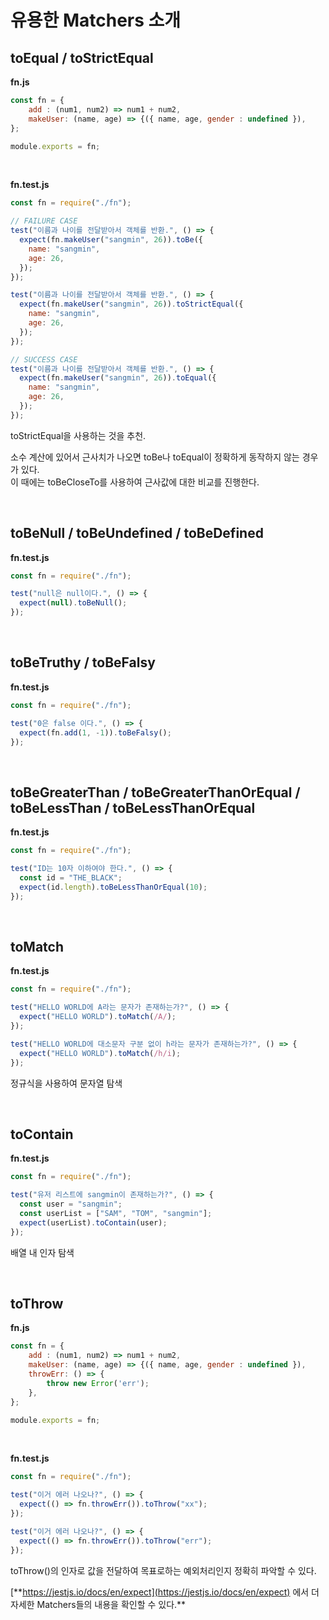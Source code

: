 # 유용한 Matchers 소개

## toEqual / toStrictEqual

**fn.js**

```jsx
const fn = {
	add : (num1, num2) => num1 + num2,
	makeUser: (name, age) => {({ name, age, gender : undefined }),
};

module.exports = fn;
```

<br/>

**fn.test.js**

```jsx
const fn = require("./fn");

// FAILURE CASE
test("이름과 나이를 전달받아서 객체를 반환.", () => {
  expect(fn.makeUser("sangmin", 26)).toBe({
    name: "sangmin",
    age: 26,
  });
});

test("이름과 나이를 전달받아서 객체를 반환.", () => {
  expect(fn.makeUser("sangmin", 26)).toStrictEqual({
    name: "sangmin",
    age: 26,
  });
});

// SUCCESS CASE
test("이름과 나이를 전달받아서 객체를 반환.", () => {
  expect(fn.makeUser("sangmin", 26)).toEqual({
    name: "sangmin",
    age: 26,
  });
});
```

toStrictEqual을 사용하는 것을 추천.

소수 계산에 있어서 근사치가 나오면 toBe나 toEqual이 정확하게 동작하지 않는 경우가 있다.<br/>
이 때에는 toBeCloseTo를 사용하여 근사값에 대한 비교를 진행한다.

<br/>

## toBeNull / toBeUndefined / toBeDefined

**fn.test.js**

```jsx
const fn = require("./fn");

test("null은 null이다.", () => {
  expect(null).toBeNull();
});
```

<br/>

## toBeTruthy / toBeFalsy

**fn.test.js**

```jsx
const fn = require("./fn");

test("0은 false 이다.", () => {
  expect(fn.add(1, -1)).toBeFalsy();
});
```

<br/>

## toBeGreaterThan / toBeGreaterThanOrEqual / toBeLessThan / toBeLessThanOrEqual

**fn.test.js**

```jsx
const fn = require("./fn");

test("ID는 10자 이하여야 한다.", () => {
  const id = "THE_BLACK";
  expect(id.length).toBeLessThanOrEqual(10);
});
```

<br/>

## toMatch

**fn.test.js**

```jsx
const fn = require("./fn");

test("HELLO WORLD에 A라는 문자가 존재하는가?", () => {
  expect("HELLO WORLD").toMatch(/A/);
});

test("HELLO WORLD에 대소문자 구분 없이 h라는 문자가 존재하는가?", () => {
  expect("HELLO WORLD").toMatch(/h/i);
});
```

정규식을 사용하여 문자열 탐색

<br/>

## toContain

**fn.test.js**

```jsx
const fn = require("./fn");

test("유저 리스트에 sangmin이 존재하는가?", () => {
  const user = "sangmin";
  const userList = ["SAM", "TOM", "sangmin"];
  expect(userList).toContain(user);
});
```

배열 내 인자 탐색

<br/>

## toThrow

**fn.js**

```jsx
const fn = {
	add : (num1, num2) => num1 + num2,
	makeUser: (name, age) => {({ name, age, gender : undefined }),
	throwErr: () => {
		throw new Error('err');
	},
};

module.exports = fn;
```

<br/>

**fn.test.js**

```jsx
const fn = require("./fn");

test("이거 에러 나오나?", () => {
  expect(() => fn.throwErr()).toThrow("xx");
});

test("이거 에러 나오나?", () => {
  expect(() => fn.throwErr()).toThrow("err");
});
```

toThrow()의 인자로 값을 전달하여 목표로하는 예외처리인지 정확히 파악할 수 있다.

[\*\*https://jestjs.io/docs/en/expect](https://jestjs.io/docs/en/expect) 에서 더 자세한 Matchers들의 내용을 확인할 수 있다.\*\*
